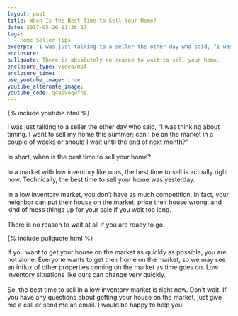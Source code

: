```yaml
---
layout: post
title: When Is the Best Time to Sell Your Home?
date: 2017-05-26 11:36:27
tags:
  - Home Seller Tips
excerpt: 'I was just talking to a seller the other day who said, “I was thinking about timing. I want to sell my home this summer; can I be on the market in a couple of weeks or should I wait until the end of next month?”'
enclosure:
pullquote: There is absolutely no reason to wait to sell your home.
enclosure_type: video/mp4
enclosure_time:
use_youtube_image: true
youtube_alternate_image:
youtube_code: q4asVoqwfns
---
```



{% include youtube.html %}

I was just talking to a seller the other day who said, “I was thinking about timing. I want to sell my home this summer; can I be on the market in a couple of weeks or should I wait until the end of next month?”&nbsp;
<br>
<br>In short, when is the best time to sell your home?&nbsp;
<br>
<br>In a market with low inventory like ours, the best time to sell is actually right now. Technically, the best time to sell your home was yesterday.
<br>
<br>In a low inventory market, you don’t have as much competition. In fact, your neighbor can put their house on the market, price their house wrong, and kind of mess things up for your sale if you wait too long.
<br>
<br>There is no reason to wait at all if you are ready to go.&nbsp;

{% include pullquote.html %}

If you want to get your house on the market as quickly as possible, you are not alone. Everyone wants to get their home on the market, so we may see an influx of other properties coming on the market as time goes on. Low inventory situations like ours can change very quickly.&nbsp;
<br>
<br>So, the best time to sell in a low inventory market is right now. Don’t wait. If you have any questions about getting your house on the market, just give me a call or send me an email. I would be happy to help you!